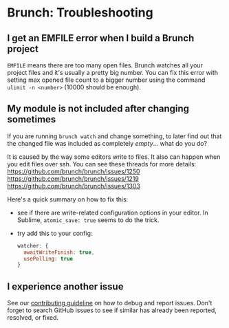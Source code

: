 # Brunch: Troubleshooting

<div class="toc-placeholder"></div>

<a name="emfile"></a>
## I get an EMFILE error when I build a Brunch project

`EMFILE` means there are too many open files.
Brunch watches all your project files and it's usually a pretty big number.
You can fix this error with setting max opened file count to a bigger number
using the command `ulimit -n <number>` (10000 should be enough).

## My module is not included after changing sometimes

If you are running `brunch watch` and change something, to later find out that the changed file was included as completely *empty*... what do you do?

It is caused by the way some editors write to files.
It also can happen when you edit files over ssh.
You can see these threads for more details: https://github.com/brunch/brunch/issues/1250 https://github.com/brunch/brunch/issues/1219 https://github.com/brunch/brunch/issues/1303

Here's a quick summary on how to fix this:

* see if there are write-related configuration options in your editor. In Sublime, `atomic_save: true` seems to do the trick.

* try add this to your config:

  ```javascript
  watcher: {
    awaitWriteFinish: true,
    usePolling: true
  }
  ```

## I experience another issue

See our [contributing guideline](https://github.com/brunch/brunch/blob/master/CONTRIBUTING.md#did-you-find-a-bug) on how to debug and report issues. Don't forget to search GitHub issues to see if similar has already been reported, resolved, or fixed.
